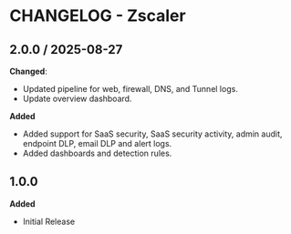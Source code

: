 # CHANGELOG - Zscaler

## 2.0.0 / 2025-08-27

**Changed**:

* Updated pipeline for web, firewall, DNS, and Tunnel logs.
* Update overview dashboard.

**Added**

* Added support for SaaS security, SaaS security activity, admin audit, endpoint DLP, email DLP and alert logs.
* Added dashboards and detection rules.

## 1.0.0

**Added**

* Initial Release
